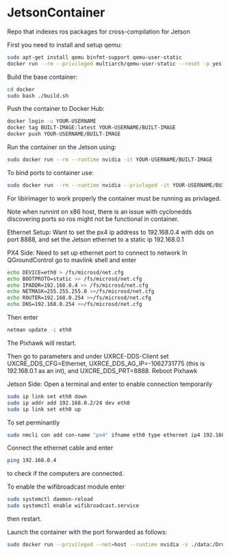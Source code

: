 # JetsonContainer
Repo that indexes ros packages for cross-compilation for Jetson

First you need to install and setup qemu:
```bash
sudo apt-get install qemu binfmt-support qemu-user-static
docker run --rm --privileged multiarch/qemu-user-static --reset -p yes
```

Build the base container:
```bash
cd docker
sudo bash ./build.sh
``` 

Push the container to Docker Hub:
```bash
docker login -u YOUR-USERNAME
docker tag BUILT-IMAGE:latest YOUR-USERNAME/BUILT-IMAGE
docker push YOUR-USERNAME/BUILT-IMAGE
```

Run the container on the Jetson using:
```bash
sudo docker run --rm --runtime nvidia -it YOUR-USERNAME/BUILT-IMAGE
```

To bind ports to container use:
```bash
sudo docker run --rm --runtime nvidia --privlaged -it YOUR-USERNAME/BUILT-IMAGE
```
For libirimager to work properly the container must be running as privlaged.

Note when runnint on x86 host, there is an issue with cyclonedds discovering ports so ros might not be functional in container.

Ethernet Setup:
Want to set the px4 ip address to 192.168.0.4 with dds on port 8888, and set the Jetson ethernet to a static ip 192.168.0.1

PX4 Side:
Need to set up ethernet port to connect to network
In QGroundControl go to mavlink shell and enter
```bash
echo DEVICE=eth0 > /fs/microsd/net.cfg
echo BOOTPROTO=static >> /fs/microsd/net.cfg
echo IPADDR=192.168.0.4 >> /fs/microsd/net.cfg
echo NETMASK=255.255.255.0 >>/fs/microsd/net.cfg
echo ROUTER=192.168.0.254 >>/fs/microsd/net.cfg
echo DNS=192.168.0.254 >>/fs/microsd/net.cfg
```
Then enter
```bash
netman update -i eth0
```
The Pixhawk will restart.

Then go to parameters and under UXRCE-DDS-Client set UXCRE_DDS_CFG=Ethernet, UXRCE_DDS_AG_IP=-1062731775 (this is 192.168.0.1 as an int), and UXCRE_DDS_PRT=8888. Reboot Pixhawk

Jetson Side:
Open a terminal and enter to enable connection temporarily
```bash
sudo ip link set eth0 down
sudo ip addr add 192.168.0.2/24 dev eth0
sudo ip link set eth0 up
```
To set perminantly
```bash
sudo nmcli con add con-name "px4" ifname eth0 type ethernet ip4 192.168.0.2/24
```

Connect the ethernet cable and enter
```bash
ping 192.168.0.4
```
to check if the computers are connected.

To enable the wifibroadcast module enter
```bash
sudo systemctl daemon-reload
sudo systemctl enable wifibroadcast.service
```
then restart.

Launch the container with the port forwarded as follows:
```bash
sudo docker run --privileged --net=host --runtime nvidia -v ./data:/DroneWorkspace/data -it brycetford/laddcs-deploy
```
